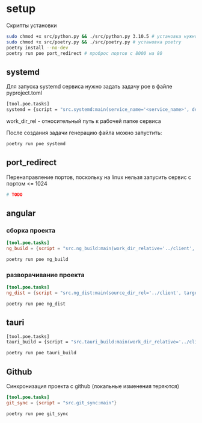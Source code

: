 # setup

Скрипты установки

```sh
sudo chmod +x src/python.py && ./src/python.py 3.10.5 # установка нужной версии python
sudo chmod +x src/poetry.py && ./src/poetry.py # установка poetry
poetry install --no-dev
poetry run poe port_redirect # проброс портов с 8000 на 80
```

## systemd

Для запуска systemd сервиса нужно задать задачу poe в файле pyproject.toml

```sh
[tool.poe.tasks]
systemd = {script = "src.systemd:main(service_name='<service_name>', description='<description>', work_dir_rel='<work_dir_rel>'"}
```

work_dir_rel - относительный путь к рабочей папке сервиса

После создания задачи генерацию файла можно запустить:

```sh
poetry run poe systemd
```

## port_redirect

Перенаправление портов, поскольку на linux нельзя запусить сервис с портом <= 1024

```sh
# TODO
```



## angular

### сборка проекта

```toml
[tool.poe.tasks]
ng_build = {script = "src.ng_build:main(work_dir_relative='../client', project='client')"}
```

```sh
poetry run poe ng_build
```

### разворачивание проекта

```toml
[tool.poe.tasks]
ng_dist = {script = "src.ng_dist:main(source_dir_rel='../client', target_dir_rel='../server/static/', project='client')"}
```

```sh
poetry run poe ng_dist
```



## tauri

```sh
[tool.poe.tasks]
tauri_build = {script = "src.tauri_build:main(work_dir_relative='../client', project='client')"}
```

```sh
poetry run poe tauri_build
```

## Github

Синхронизация проекта с github (локальные изменения теряются)

```toml
[tool.poe.tasks]
git_sync = {script = "src.git_sync:main"}
```

```sh
poetry run poe git_sync
```

